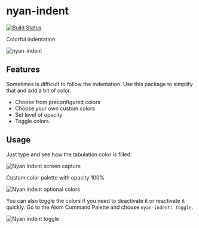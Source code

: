 # nyan-indent

[![Build Status](https://travis-ci.org/victorhqc/nyan-indent.svg?branch=master)](https://travis-ci.org/victorhqc/nyan-indent)

Colorful indentation

![nyan-indent](https://i.imgur.com/lIqYszt.png)

## Features
Sometimes is difficult to follow the indentation. Use this package to simplify that and add a bit of color.

- Choose from preconfigured colors
- Choose your own custom colors
- Set level of opacity
- Toggle colors.

## Usage
Just type and see how the tabulation color is filled.

![Nyan indent screen capture](https://i.imgur.com/BkIAjhU.gif)

Custom color palette with opacity 100%

![Nyan indent optional colors](https://i.imgur.com/hUHQkpi.gif)

You can also toggle the colors if you need to deactivate it or reactivate it quickly.
Go to the Atom Command Palette and choose `nyan-indent: toggle`.

![Nyan indent toggle](https://i.imgur.com/YKDlgXG.gif)
